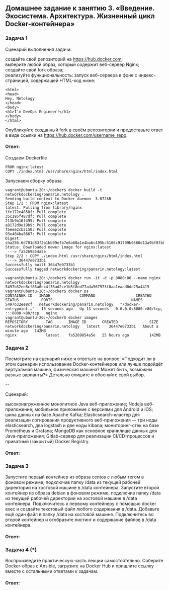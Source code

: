 ## Домашнее задание к занятию 3. «Введение. Экосистема. Архитектура. Жизненный цикл Docker-контейнера»  

### Задача 1  
Сценарий выполнения задачи:  

создайте свой репозиторий на https://hub.docker.com;  
выберите любой образ, который содержит веб-сервер Nginx;  
создайте свой fork образа;  
реализуйте функциональность: запуск веб-сервера в фоне с индекс-страницей, содержащей HTML-код ниже:  
```
<html>
<head>
Hey, Netology
</head>
<body>
<h1>I’m DevOps Engineer!</h1>
</body>
</html>
```
Опубликуйте созданный fork в своём репозитории и предоставьте ответ в виде ссылки на https://hub.docker.com/username_repo.

#### Ответ:  
Создаем Dockerfile  
```
FROM nginx:latest
COPY ./index.html /usr/share/nginx/html/index.html
```
Запускаем сборку образа
```
vagrant@ubuntu-20:~/docker$ docker build -t networkdockering/panarin.netology .
Sending build context to Docker daemon  3.072kB
Step 1/2 : FROM nginx:latest
latest: Pulling from library/nginx
1fe172e4850f: Pull complete
35c195f487df: Pull complete
213b9b16f495: Pull complete
a8172d9e19b9: Pull complete
f5eee2cb2150: Pull complete
93e404ba8667: Pull complete
Digest: sha256:6d701d83f2a1bb99efb7e6a60a1e4ba6c495bc5106c91709b0560d13a9bf8fb6
Status: Downloaded newer image for nginx:latest
 ---> fa5269854a5e
Step 2/2 : COPY ./index.html /usr/share/nginx/html/index.html
 ---> 36447e0733b1
Successfully built 36447e0733b1
Successfully tagged networkdockering/panarin.netology:latest
```
```
vagrant@ubuntu-20:~/docker$ docker run -it -d -p 8080:80 --name nginx networkdockering/panarin.netology
5497b32ee8cf86a6ec4f36ad2ce1b5f8ed77ada567973f0aa1eaad0dd25a4415
vagrant@ubuntu-20:~/docker$ docker ps
CONTAINER ID   IMAGE             COMMAND                  CREATED          STATUS          PORTS                                   NAMES
5497b32ee8cf   networkdockering/panarin.netology   "/docker-entrypoint.…"   15 seconds ago   Up 13 seconds   0.0.0.0:8080->80/tcp, :::8080->80/tcp   nginx
vagrant@ubuntu-20:~/docker$ docker images
REPOSITORY        TAG       IMAGE ID       CREATED              SIZE
networkdockering/panarin.netology   latest    36447e0733b1   About a minute ago   142MB
nginx             latest    fa5269854a5e   25 hours ago         142MB
```


### Задача 2
Посмотрите на сценарий ниже и ответьте на вопрос: «Подходит ли в этом сценарии использование Docker-контейнеров или лучше подойдёт виртуальная машина, физическая машина? Может быть, возможны разные варианты?»
Детально опишите и обоснуйте свой выбор.

--

Сценарий:

высоконагруженное монолитное Java веб-приложение;
Nodejs веб-приложение;
мобильное приложение c версиями для Android и iOS;
шина данных на базе Apache Kafka;
Elasticsearch-кластер для реализации логирования продуктивного веб-приложения — три ноды elasticsearch, два logstash и две ноды kibana;
мониторинг-стек на базе Prometheus и Grafana;
MongoDB как основное хранилище данных для Java-приложения;
Gitlab-сервер для реализации CI/CD-процессов и приватный (закрытый) Docker Registry.

#### Ответ:  


### Задача 3
Запустите первый контейнер из образа centos c любым тегом в фоновом режиме, подключив папку /data из текущей рабочей директории на хостовой машине в /data контейнера.
Запустите второй контейнер из образа debian в фоновом режиме, подключив папку /data из текущей рабочей директории на хостовой машине в /data контейнера.
Подключитесь к первому контейнеру с помощью docker exec и создайте текстовый файл любого содержания в /data.
Добавьте ещё один файл в папку /data на хостовой машине.
Подключитесь во второй контейнер и отобразите листинг и содержание файлов в /data контейнера.

#### Ответ:  


### Задача 4 (*)
Воспроизведите практическую часть лекции самостоятельно.
Соберите Docker-образ с Ansible, загрузите на Docker Hub и пришлите ссылку вместе с остальными ответами к задачам.

#### Ответ:  

